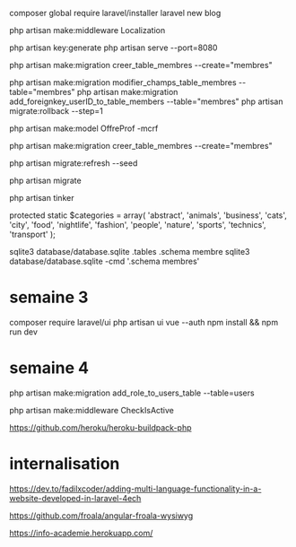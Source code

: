 composer global require laravel/installer
laravel new blog

php artisan make:middleware Localization

php artisan key:generate
php artisan serve --port=8080

php artisan make:migration creer_table_membres --create="membres"

php artisan make:migration modifier_champs_table_membres --table="membres" 
php artisan make:migration add_foreignkey_userID_to_table_members --table="membres" 
php artisan migrate:rollback --step=1

php artisan make:model OffreProf -mcrf

php artisan make:migration creer_table_membres --create="membres"

php artisan migrate:refresh --seed 

php artisan migrate 

php artisan tinker

protected static $categories = array(
        'abstract', 'animals', 'business', 'cats', 'city', 'food', 'nightlife',
        'fashion', 'people', 'nature', 'sports', 'technics', 'transport'
    );

sqlite3 database/database.sqlite 
.tables 
.schema membre
sqlite3 database/database.sqlite -cmd '.schema membres'

# semaine 3

composer require laravel/ui
php artisan ui vue --auth 
 npm install && npm run dev 

# semaine 4
php artisan make:migration add_role_to_users_table --table=users

php artisan make:middleware CheckIsActive

https://github.com/heroku/heroku-buildpack-php

# internalisation
https://dev.to/fadilxcoder/adding-multi-language-functionality-in-a-website-developed-in-laravel-4ech

https://github.com/froala/angular-froala-wysiwyg

https://info-academie.herokuapp.com/
